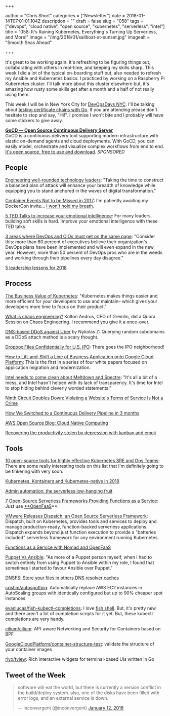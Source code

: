 +++

author = "Chris Short"
categories = ["Newsletter"]
date = 2018-01-14T07:01:01.104Z
description = ""
draft = false
slug = "058"
tags = ["devops", "cloud native", "open source", "kubernetes", "serverless", "intel"]
title = "058: It's Raining Kubernetes, Everything's Turning Up Serverless, and More!"
image = "/img/2018/01/sailboat-at-sunset.jpg"
imagealt = "Smooth Seas Ahead"

+++

It's great to be working again. It's refreshing to be figuring things out, collaborating with others in real-time, and keeping my skills sharp. This week I did a lot of the typical on-boarding stuff but, also needed to refresh my Ansible and Kubernetes basics. I practiced by working on a Raspberry Pi Kubernetes cluster. I'll talk more about this cluster elsewhere but, it's amazing how rusty some skills get after a month and a half of not really using them.

This week I will be in New York City for [DevOpsDays NYC](https://www.devopsdays.org/events/2018-new-york-city/speakers/chris-short/). I'll be talking about [testing certificate chains with Go](https://www.devopsdays.org/events/2018-new-york-city/program/chris-short/). If you are attending please don't hesitate to stop and say, "Hi!". I promise I won't bite and I probably will have some stickers to give away.

[**GoCD — Open Source Continuous Delivery Server**](https://devopsish.us14.list-manage.com/track/click?u=631fcd11ad2a643d08035c221&id=5a1471dfb5&e=7cc492dc98)  
GoCD is a continuous delivery tool supporting modern infrastructure with elastic on-demand agents and cloud deployments. With GoCD, you can easily model, orchestrate and visualize complex workflows from end to end. [It's open source, free to use and download](https://devopsish.us14.list-manage.com/track/click?u=631fcd11ad2a643d08035c221&id=3133731028&e=7cc492dc98). *SPONSORED*

## People

[Engineering well-rounded technology leaders](https://www.oreilly.com/ideas/engineering-well-rounded-technology-leaders): "Taking the time to construct a balanced plan of attack will enhance your breadth of knowledge while equipping you to stand anchored in the waves of digital transformation."

[Container Events Not to be Missed in 2017](https://blog.aquasec.com/container-events-not-to-be-missed?__s=favrjuv6khpm5qdxaayp): I'm patiently awaiting my DockerCon invite... [I won't hold my breath](https://chrisshort.net/docker-is-dead/).

[5 TED Talks to increase your emotional intelligence](https://enterprisersproject.com/article/2018/1/5-ted-talks-increase-your-emotional-intelligence): For many leaders, building soft skills is hard. Improve your emotional intelligence with these TED talks

[3 areas where DevOps and CIOs must get on the same page](https://enterprisersproject.com/article/2018/1/3-areas-where-devops-and-cios-must-get-same-page): "Consider this: more than 60 percent of executives believe their organization's DevOps plans have been implemented and will even expand in the new year. However, more than 50 percent of DevOps pros who are in the weeds and working through their pipelines every day disagree."

[5 leadership lessons for 2018](https://enterprisersproject.com/article/2018/1/5-leadership-lessons-2018)

<p><script async src="//pagead2.googlesyndication.com/pagead/js/adsbygoogle.js"></script>
<ins class="adsbygoogle"
     style="display:block; text-align:center;"
     data-ad-layout="in-article"
     data-ad-format="fluid"
     data-ad-client="ca-pub-8972983586873269"
     data-ad-slot="9019534115"></ins>
<script>
     (adsbygoogle = window.adsbygoogle || []).push({});
</script></p>

## Process

[The Business Value of Kubernetes](http://blog.reactiveops.com/the-business-value-of-kubernetes): "Kubernetes makes things easier and more efficient for your developers to use and maintain– which gives your developers more time to focus on their product."

[What is chaos engineering?](https://www.quora.com/session/Kolton-Andrus/1) Kolton Andrus, CEO of Gremlin, did a Quora Session on Chaos Engineering. I recommend you give it a once-over.

[DNS-based DDoS against Uber](https://medium.com/@nykolas.z/dns-based-ddos-against-uber-dabc6818cf75) by Nykolas Z: Querying random subdomains as a DDoS attach method is a scary thought.

[Dropbox Files Confidentially for U.S. IPO](https://www.bloomberg.com/news/articles/2018-01-11/dropbox-is-said-to-file-confidentially-for-initial-offering): There goes the IPO neighborhood!

[How to Lift-and-Shift a Line of Business Application onto Google Cloud Platform](https://cloudplatform.googleblog.com/2018/01/whitepaper-lift-and-shift-to-Google-Cloud-Platform.html): This is the first in a series of four white papers focused on application migration and modernization.

[Intel needs to come clean about Meltdown and Spectre](https://www.theverge.com/2018/1/10/16871856/intel-cpu-meltdown-spectre-response-computer-slow-down-issues): "It's all a bit of a mess, and Intel hasn't helped with its lack of transparency. It's time for Intel to stop hiding behind cleverly worded statements."

[Ninth Circuit Doubles Down: Violating a Website's Terms of Service Is Not a Crime](https://www.eff.org/deeplinks/2018/01/ninth-circuit-doubles-down-violating-websites-terms-service-not-crime)

[How We Switched to a Continuous Delivery Pipeline in 3 months](https://medium.com/devopslinks/how-we-switch-to-a-continuous-delivery-pipeline-in-3-months-9667b9f65f7a)

[AWS Open Source Blog: Cloud Native Computing](https://aws.amazon.com/blogs/opensource/cloud-native-computing/)

[Recovering the productivity stolen by depression with kanban and emoji](http://jpetazzo.github.io/2017/12/24/productivity-depression-kanban-emoji/)

<script async src="//pagead2.googlesyndication.com/pagead/js/adsbygoogle.js"></script>
<!-- devopsish.com Responsive -->
<ins class="adsbygoogle"
     style="display:block"
     data-ad-client="ca-pub-8972983586873269"
     data-ad-slot="4977359089"
     data-ad-format="auto"></ins>
<script>
(adsbygoogle = window.adsbygoogle || []).push({});
</script>

## Tools

[10 open-source tools for highly effective Kubernetes SRE and Ops Teams](https://abhishek-tiwari.com/10-open-source-tools-for-highly-effective-kubernetes-sre-and-ops-teams/): There are some really interesting tools on this list that I'm definitely going to be tinkering with very soon.

[Kubernetes, Kontainers and Kubernetes-native in 2018](https://netsil.com/blog/kubernetes-native-in-2018/)

[Admin automation: the serverless low-hanging fruit](https://www.networkworld.com/article/3246202/servers/admin-automation-the-serverless-low-hanging-fruit.html)

[7 Open-Source Serverless Frameworks Providing Functions as a Service](http://www.eweek.com/cloud/7-open-source-serverless-frameworks-providing-functions-as-a-service): Just use [**OpenFaaS](https://www.openfaas.com/)**.

[VMware Releases Dispatch, an Open Source Serverless Framework](https://blogs.vmware.com/opensource/2018/01/12/dispatch-project-open-source-serverless-framework/): Dispatch, built on Kubernetes, provides tools and services to deploy and manage production-ready, function-backed serverless applications. Dispatch expands beyond just function execution to provide a "batteries included" serverless framework for any environment running Kubernetes.

[Functions as a Service with Nomad and OpenFaaS](https://www.hashicorp.com/blog/functions-as-a-service-with-nomad)

[Puppet Vs Ansible](https://www.devopsguys.com/2018/01/10/puppet-vs-ansible/): "As more of a Puppet person myself, when I had to switch entirely from using Puppet to Ansible within my role, I found that sometimes I started to favour Ansible over Puppet."

[DNSFS: Store your files in others DNS resolver caches](https://blog.benjojo.co.uk/post/dns-filesystem-true-cloud-storage-dnsfs)

[cristim/autospotting](https://github.com/cristim/autospotting): Automatically replace AWS EC2 instances in AutoScaling groups with identically configured but up to 90% cheaper spot instances

[evanlucas/fish-kubectl-completions](https://github.com/evanlucas/fish-kubectl-completions): I love [fish shell](https://fishshell.com/). But, it's pretty new and there aren't a lot of completion scripts for it yet. But, these kubectl completions are very handy.

[cilium/cilium](https://github.com/cilium/cilium): API-aware Networking and Security for Containers based on BPF

[GoogleCloudPlatform/container-structure-test](https://github.com/GoogleCloudPlatform/container-structure-test): validate the structure of your container images

[rivo/tview](https://github.com/rivo/tview): Rich interactive widgets for terminal-based UIs written in Go

## Tweet of the Week

<blockquote class="twitter-tweet" data-lang="en"><p lang="en" dir="ltr">software will eat the world, but there is currently a version conflict in the build/deploy system. also, one of the disks have been filled with error logs, and an external service is down.</p>&mdash; inconvergent (@inconvergent) <a href="https://twitter.com/inconvergent/status/951780912848654336?ref_src=twsrc%5Etfw">January 12, 2018</a></blockquote>
<script async src="https://platform.twitter.com/widgets.js" charset="utf-8"></script>